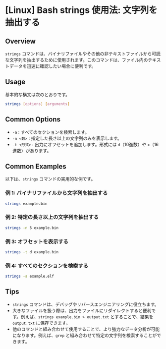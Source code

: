 # [Linux] Bash strings 使用法: 文字列を抽出する

## Overview
`strings` コマンドは、バイナリファイルやその他の非テキストファイルから可読な文字列を抽出するために使用されます。このコマンドは、ファイル内のテキストデータを迅速に確認したい場合に便利です。

## Usage
基本的な構文は次のとおりです。

```bash
strings [options] [arguments]
```

## Common Options
- `-a` : すべてのセクションを検索します。
- `-n <数>` : 指定した長さ以上の文字列のみを表示します。
- `-t <形式>` : 出力にオフセットを追加します。形式には `d`（10進数）や `x`（16進数）があります。

## Common Examples
以下は、`strings` コマンドの実用的な例です。

### 例 1: バイナリファイルから文字列を抽出する
```bash
strings example.bin
```

### 例 2: 特定の長さ以上の文字列を抽出する
```bash
strings -n 5 example.bin
```

### 例 3: オフセットを表示する
```bash
strings -t d example.bin
```

### 例 4: すべてのセクションを検索する
```bash
strings -a example.elf
```

## Tips
- `strings` コマンドは、デバッグやリバースエンジニアリングに役立ちます。
- 大きなファイルを扱う際は、出力をファイルにリダイレクトすると便利です。例えば、`strings example.bin > output.txt` とすることで、結果を `output.txt` に保存できます。
- 他のコマンドと組み合わせて使用することで、より強力なデータ分析が可能になります。例えば、`grep` と組み合わせて特定の文字列を検索することができます。